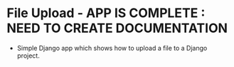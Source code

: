 # File Upload - **APP IS COMPLETE : NEED TO CREATE DOCUMENTATION**

* Simple Django app which shows how to upload a file to a Django project.
